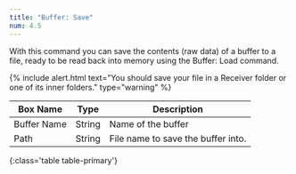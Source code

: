 ```yaml
---
title: "Buffer: Save"
num: 4.5
---
```


With this command you can save the contents (raw data) of a buffer to a file, ready to be read back into memory using the Buffer: Load command.

{% include alert.html text="You should save your file in a Receiver folder or one of its inner folders." type="warning" %} 

| Box Name | Type | Description | 
|-------|--------|--------
|Buffer Name	|String	| Name of the buffer
|Path| String| File name to save the buffer into. |
{:class='table table-primary'}
